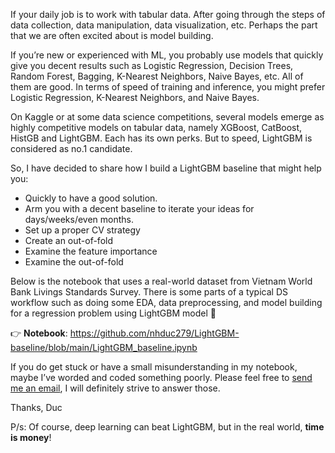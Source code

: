 If your daily job is to work with tabular data. After going through the steps of data collection, data manipulation, data visualization, etc. Perhaps the part that we are often excited about is model building.

If you’re new or experienced with ML, you probably use models that quickly give you decent results such as Logistic Regression, Decision Trees, Random Forest, Bagging, K-Nearest Neighbors, Naive Bayes, etc. All of them are good. In terms of speed of training and inference, you might prefer Logistic Regression, K-Nearest Neighbors, and Naive Bayes.

On Kaggle or at some data science competitions, several models emerge as highly competitive models on tabular data, namely XGBoost, CatBoost, HistGB and LightGBM. Each has its own perks. But to speed, LightGBM is considered as no.1 candidate.

So, I have decided to share how I build a LightGBM baseline that might help you:

- Quickly to have a good solution.
- Arm you with a decent baseline to iterate your ideas for days/weeks/even months.
- Set up a proper CV strategy
- Create an out-of-fold
- Examine the feature importance
- Examine the out-of-fold

Below is the notebook that uses a real-world dataset from Vietnam World Bank Livings Standards Survey. There is some parts of a typical DS workflow such as doing some EDA, data preprocessing, and model building for a regression problem using LightGBM model :robot:

:point_right: **Notebook**: https://github.com/nhduc279/LightGBM-baseline/blob/main/LightGBM_baseline.ipynb

If you do get stuck or have a small misunderstanding in my notebook, maybe I’ve worded and coded something poorly. Please feel free to <a href = "mailto: abc@example.com">send me an email</a>, I will definitely strive to answer those.

Thanks,
Duc

P/s: Of course, deep learning can beat LightGBM, but in the real world, **time is money**!
